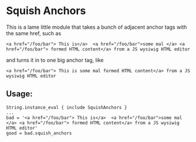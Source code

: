# Squish Anchors

This is a lame little module that takes a bunch of adjacent anchor tags with the same href, such as

    <a href="/foo/bar"> This is</a>  <a href="/foo/bar">some mal </a> <a href="/foo/bar"> formed HTML content</a> from a JS wysiwig HTML editor

and turns it in to one big anchor tag, like

    <a href="/foo/bar"> This is some mal formed HTML content</a> from a JS wysiwig HTML editor 

## Usage:

    String.instance_eval { include SquishAnchors }
    ...
    bad = '<a href="/foo/bar"> This is</a>  <a href="/foo/bar">some mal </a> <a href="/foo/bar"> formed HTML content</a> from a JS wysiwig HTML editor'
    good = bad.squish_anchors
